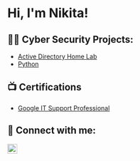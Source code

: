 <h1>Hi, I'm Nikita! <br/><a href="https://github.com/NikitaK-20"></a> <a href="https://www.linkedin.com/in/nikita-k-663293120/"></a></h1>

<h2>👨‍💻 Cyber Security Projects:</h2>

- [Active Directory Home Lab](https://github.com/joshmadakor1/Package-Delivery-Pathfinding-Algorithm)
- [Python](https://github.com/joshmadakor1/Package-Delivery-Pathfinding-Algorithm)

<h2>📺 Certifications</h2>

- [Google IT Support Professional](https://coursera.org/verify/33VKHP64ADBD)


<h2> 🤳 Connect with me:</h2>

[<img align="left" alt="NikitaK | LinkedIn" width="22px" src="https://cdn.jsdelivr.net/npm/simple-icons@v3/icons/linkedin.svg" />][linkedin]

[linkedin]: https://www.linkedin.com/in/nikita-k-663293120/

<!--
**NikitaK-20/NikitaK-20** is a ✨ _special_ ✨ repository because its `README.md` (this file) appears on your GitHub profile.

Here are some ideas to get you started:

- 🔭 I’m currently working on ...
- 🌱 I’m currently learning ...
- 👯 I’m looking to collaborate on ...
- 🤔 I’m looking for help with ...
- 💬 Ask me about ...
- 📫 How to reach me: ...
- 😄 Pronouns: ...
- ⚡ Fun fact: ...
-->
